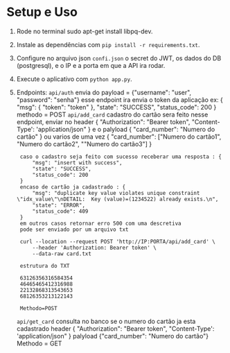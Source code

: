 
# Setup e Uso

1. Rode no terminal sudo apt-get install libpq-dev.
2. Instale as dependências com `pip install -r requirements.txt`.
3. Configure no arquivo json `confi.json` o secret do JWT, os dados do DB (postgresql), e o IP e a porta em que a API ira rodar.
4. Execute o aplicativo com `python app.py`.
5. Endpoints: 
    `api/auth` envia do payload = {"username": "user", "password": "senha"}
        esse endpoint ira envia o token da aplicação ex: {
            "msg": {
                "token": "token"
            },
            "state": "SUCCESS",
            "status_code": 200
        }
        methodo = POST
    `api/add_card` cadastro do cartão sera feito nesse endpoint, enviar no header {
            "Authorization": "Bearer token",
            "Content-Type': 'application/json"
            }
            e o palyload
            {
            "card_number": "Numero do cartão"
            }
            ou varios de uma vez
            {
            "card_number": ["Numero do cartão1", "Numero do cartão2", ""Numero do cartão3"]
            }

        caso o cadastro seja feito com sucesso receberar uma resposta : {
            "msg": "insert with success",
            "state": "SUCCESS",
            "status_code": 200
        }
        encaso de cartão ja cadastrado : {
            "msg": "duplicate key value violates unique constraint \"idx_value\"\nDETAIL:  Key (value)=(1234522) already exists.\n",
            "state": "ERROR",
            "status_code": 409
        }
        em outros casos retornar erro 500 com uma descretiva
        pode ser enviado por um arquivo txt

        curl --location --request POST 'http://IP:PORTA/api/add_card' \
            --header 'Authorization: Bearer token' \
            --data-raw card.txt

        estrutura do TXT

        63126356316584354
        46465465412316988
        22132868313543653
        68126353213122143

        Methodo=POST
    `api/get_card` consulta no banco se o numero do cartão ja esta cadastrado
        header {
            "Authorization": "Bearer token",
            "Content-Type': 'application/json"
            }
        palyload {"card_number": "Numero do cartão"}
        Methodo = GET

    

        